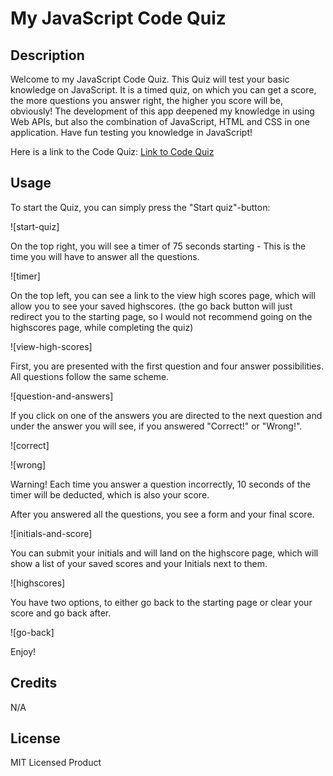 # My JavaScript Code Quiz

## Description
Welcome to my JavaScript Code Quiz. This Quiz will test your basic knowledge on JavaScript. It is a timed quiz, on which you can get a score, 
the more questions you answer right, the higher you score will be, obviously! The development of this app deepened my knowledge in using Web APIs,
but also the combination of JavaScript, HTML and CSS in one application.
Have fun testing you knowledge in JavaScript!

Here is a link to the Code Quiz: [Link to Code Quiz](https://github.com/yago-pixel/modulo4.git)

## Usage
To start the Quiz, you can simply press the "Start quiz"-button:

![start-quiz]

On the top right, you will see a timer of 75 seconds starting - This is the time you will have to answer all the questions.

![timer]


On the top left, you can see a link to the view high scores page, which will allow you to see your saved highscores. (the go back button will just redirect you to the starting page, so I would not recommend going on the highscores page, while completing the quiz)

![view-high-scores]


First, you are presented with the first question and four answer possibilities. All questions follow the same scheme.

![question-and-answers]

If you click on one of the answers you are directed to the next question and under the answer you will see, if you answered "Correct!" or "Wrong!".

![correct]

![wrong]

Warning! Each time you answer a question incorrectly, 10 seconds of the timer will be deducted, which is also your score.

After you answered all the questions, you see a form and your final score. 

![initials-and-score]

You can submit your initials and will land on the highscore page, which will show a list of your saved scores and your Initials next to them.

![highscores]

You have two options, to either go back to the starting page or clear your score and go back after.

![go-back]

Enjoy!

## Credits
N/A

## License
MIT Licensed Product